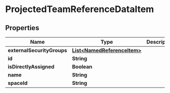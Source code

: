 

# ProjectedTeamReferenceDataItem


## Properties

Name | Type | Description | Notes
------------ | ------------- | ------------- | -------------
**externalSecurityGroups** | [**List&lt;NamedReferenceItem&gt;**](NamedReferenceItem.md) |  |  [optional]
**id** | **String** |  |  [optional]
**isDirectlyAssigned** | **Boolean** |  |  [optional]
**name** | **String** |  |  [optional]
**spaceId** | **String** |  |  [optional]



